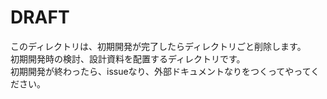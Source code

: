 
# DRAFT
このディレクトリは、初期開発が完了したらディレクトリごと削除します。  
初期開発時の検討、設計資料を配置するディレクトリです。  
初期開発が終わったら、issueなり、外部ドキュメントなりをつくってやってください。  

